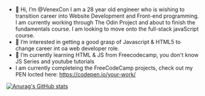 - 👋 Hi, I’m @VenexCon I am a 28 year old engineer who is wishing to transition career into Website Development and Front-end programming. I am currently working through The Odin Project and about to finish the fundamentals course. I am looking to move onto the full-stack javaScript course. 
- 👀 I’m interested in getting a good grasp of Javascript & HTML5 to change career int oa web developer role. 
- 🌱 I’m currently learning HTML & JS from Freecodecamp, you don't know JS Series and youtube tutorials 
- I am currently completeing the FreeCodeCamp projects, check out my PEN locted here: https://codepen.io/your-work/
<!---
VenexCon/VenexCon is a ✨ special ✨ repository because its `README.md` (this file) appears on your GitHub profile.
You can click the Preview link to take a look at your changes.
--->

[![Anurag's GitHub stats](https://github-readme-stats.vercel.app/api?username=VenexCon&show_icons=true&theme=radical)](https://github.com/VenexCon/github-readme-stats)
